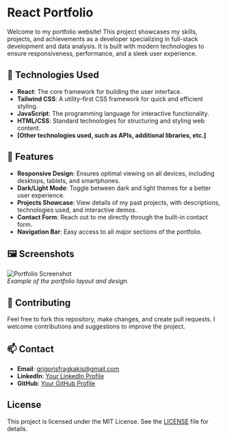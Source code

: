 # React Portfolio

Welcome to my portfolio website! This project showcases my skills, projects, and achievements as a developer specializing in full-stack development and data analysis. It is built with modern technologies to ensure responsiveness, performance, and a sleek user experience.

## 🚀 Technologies Used

- **React**: The core framework for building the user interface.
- **Tailwind CSS**: A utility-first CSS framework for quick and efficient styling.
- **JavaScript**: The programming language for interactive functionality.
- **HTML/CSS**: Standard technologies for structuring and styling web content.
- **[Other technologies used, such as APIs, additional libraries, etc.]**

## 🌟 Features

- **Responsive Design**: Ensures optimal viewing on all devices, including desktops, tablets, and smartphones.
- **Dark/Light Mode**: Toggle between dark and light themes for a better user experience.
- **Projects Showcase**: View details of my past projects, with descriptions, technologies used, and interactive demos.
- **Contact Form**: Reach out to me directly through the built-in contact form.
- **Navigation Bar**: Easy access to all major sections of the portfolio.

## 🖼️ Screenshots

![Portfolio Screenshot](path/to/your/screenshot.png)  
_Example of the portfolio layout and design._

## 🤝 Contributing

Feel free to fork this repository, make changes, and create pull requests. I welcome contributions and suggestions to improve the project.

## 📫 Contact

- **Email**: [grigorisfragkakis@gmail.com](mailto:grigorisfragkakis@gmail.com)
- **LinkedIn**: [Your LinkedIn Profile](https://www.linkedin.com/in/grigorios-fragkakis)
- **GitHub**: [Your GitHub Profile](https://github.com/Grifrag)

## License

This project is licensed under the MIT License. See the [LICENSE](LICENSE) file for details.
